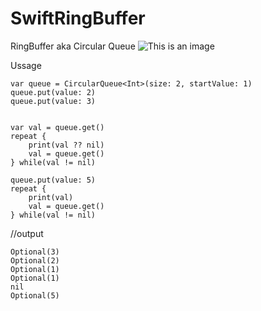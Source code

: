# SwiftRingBuffer
RingBuffer aka Circular Queue
![This is an image](https://media.geeksforgeeks.org/wp-content/uploads/Circular-queue_1.png)

Ussage

```
var queue = CircularQueue<Int>(size: 2, startValue: 1)
queue.put(value: 2)
queue.put(value: 3)


var val = queue.get()
repeat {
    print(val ?? nil)
    val = queue.get()
} while(val != nil)

queue.put(value: 5)
repeat {
    print(val)
    val = queue.get()
} while(val != nil)
```

//output
```
Optional(3)
Optional(2)
Optional(1)
Optional(1)
nil
Optional(5)
```
